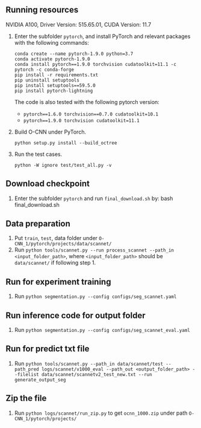 ## Running resources
NVIDIA A100, Driver Version: 515.65.01, CUDA Version: 11.7
 

1. Enter the subfolder `pytorch`, and install PyTorch and relevant packages with
   the following commands:
    ```shell
    conda create --name pytorch-1.9.0 python=3.7
    conda activate pytorch-1.9.0
    conda install pytorch==1.9.0 torchvision cudatoolkit=11.1 -c pytorch -c conda-forge
    pip install -r requirements.txt
    pip uninstall setuptools
    pip install setuptools==59.5.0
    pip install pytorch-lightning
    ```

    The code is also tested with the following pytorch version:
    - `pytorch==1.6.0 torchvision==0.7.0 cudatoolkit=10.1`
    - `pytorch==1.9.0 torchvision cudatoolkit=11.1 `
    <!--
    - `pytorch==1.8.0 torchvision==0.9.0 cudatoolkit=11.1` conda  failed
    - `pytorch/pytorch:1.7.0-cuda11.0-cudnn8-devel`        docker failed
    - `pytorch/pytorch:1.6.0-cuda10.1-cudnn7-devel`        docker succeed
    -->

2. Build O-CNN under PyTorch.
   ```shell
   python setup.py install --build_octree
   ```

3. Run the test cases.
   ```shell
   python -W ignore test/test_all.py -v
   ```

## Download checkpoint
1. Enter the subfolder `pytorch` and run `final_download.sh` by: bash final_download.sh


## Data preparation
1. Put `train`, `test`, data folder under `O-CNN_1/pytorch/projects/data/scannet/` 
2. Run `python tools/scannet.py --run process_scannet --path_in <input_folder_path>`, where `<input_folder_path>` should be `data/scannet/` if following step 1.

## Run for experiment training
1. Run `python segmentation.py --config configs/seg_scannet.yaml`

## Run inference code for output folder
1. Run `python segmentation.py --config configs/seg_scannet_eval.yaml`

## Run for predict txt file
1. Run `python tools/scannet.py --path_in data/scannet/test --path_pred logs/scannet/v1000_eval --path_out <output_folder_path> --filelist data/scannet/scannetv2_test_new.txt --run generate_output_seg`


## Zip the file
1. Run `python logs/scannet/run_zip.py` to get `ocnn_1000.zip` under path `O-CNN_1/pytorch/projects/`
  


